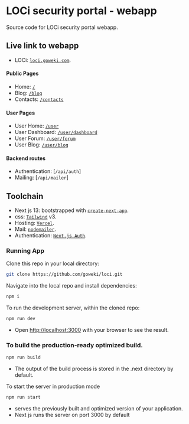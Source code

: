 # LOCi security portal - webapp

Source code for LOCi security portal webapp.

## Live link to webapp

- LOCi: [`loci.goweki.com`](https://loci.goweki.com).

#### Public Pages

- Home: [`/`](https://loci.goweki.com/)
- Blog: [`/blog`](https://loci.goweki.com/blog)
- Contacts: [`/contacts`](https://loci.goweki.com/contacts)

#### User Pages

- User Home: [`/user`](https://loci.goweki.com/user)
- User Dashboard: [`/user/dashboard`](https://loci.goweki.com/user/dashboard)
- User Forum: [`/user/forum`](https://loci.goweki.com/user/forum)
- User Blog: [`/user/blog`](https://loci.goweki.com/blog)

#### Backend routes

- Authentication: [`/api/auth`]
- Mailing: [`/api/mailer`]

## Toolchain

- Next js 13: bootstrapped with [`create-next-app`](https://github.com/vercel/next.js/tree/canary/packages/create-next-app).
- css: [`Tailwind`](https://tailwindcss.com/) v3.
- Hosting: [`Vercel`](https://vercel.com/).
- Mail: [`nodemailer`](https://nodemailer.com/).
- Authentication: [`Next.js Auth`](https://next-auth.js.org).

### Running App

Clone this repo in your local directory:

```bash
git clone https://github.com/goweki/loci.git
```

Navigate into the local repo and install dependencies:

```bash
npm i
```

To run the development server, within the cloned repo:

```bash
npm run dev
```

- Open [http://localhost:3000](http://localhost:3000) with your browser to see the result.

### To build the production-ready optimized build.

```bash
npm run build
```

- The output of the build process is stored in the .next directory by default.

To start the server in production mode

```bash
npm run start
```

- serves the previously built and optimized version of your application.
- Next js runs the server on port 3000 by default
